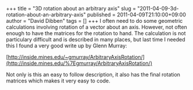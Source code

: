 +++
title = "3D rotation about an arbitrary axis"
slug = "2011-04-09-3d-rotation-about-an-arbitrary-axis"
published = 2011-04-09T21:10:00+09:00
author = "David Dibben"
tags = []
+++
I often need to do some geometric calculations involving rotation of a
vector about an axis. However, not often enough to have the matrices for
the rotation to hand. The calculation is not particulary difficult and
is described in many places, but last time I needed this I found a very
good write up by Glenn Murray:  
  
[http://inside.mines.edu/~gmurray/ArbitraryAxisRotation/](http://inside.mines.edu/%7Egmurray/ArbitraryAxisRotation/)  
  
Not only is this an easy to follow description, it also has the final
rotation matrices which makes it very easy to code.
